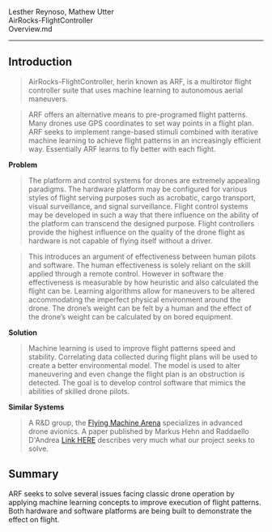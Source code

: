 Lesther Reynoso, Mathew Utter     
AirRocks-FlightController     
Overview.md   

____________________________  


Introduction  
--------------------
> AirRocks-FlightController, herin known as ARF, is a multirotor flight controller suite that uses machine learning to autonomous aerial maneuvers.   

> ARF offers an alternative means to pre-programed flight patterns. Many drones use GPS coordinates to set way points in a flight plan. ARF seeks to implement range-based stimuli combined with iterative machine learning to achieve flight patterns in an increasingly efficient way. Essentially ARF learns to fly better with each flight.  

__Problem__   
> The platform and control systems for drones are extremely appealing paradigms. The hardware platform may be configured for various styles of flight serving purposes such as acrobatic, cargo transport, visual surveillance, and signal surveillance. Flight control systems may be developed in such a way that there influence on the ability of the platform can transcend the designed purpose. Flight controllers provide the highest influence on the quality of the drone flight as hardware is not capable of flying itself without a driver.   

> This introduces an argument of effectiveness between human pilots and software. The human effectiveness is solely reliant on the skill applied through a remote control. However in software the effectiveness is measurable by how heuristic and also calculated the flight can be. Learning algorithms allow for maneuvers to be altered accommodating the imperfect physical environment around the drone. The drone’s weight can be felt by a human and the effect of the drone’s weight can be calculated by on bored equipment.       

__Solution__  
> Machine learning is used to improve flight patterns speed and stability. Correlating data collected during flight plans will be used to create a better environmental model. The model is used to alter maneuvering and even change the flight plan is an obstruction is detected. 
The goal is to develop control software that mimics the abilities of skilled drone pilots. 

__Similar Systems__
> A R&D group, the  [Flying Machine Arena](http://flyingmachinearena.org/) specializes in advanced drone avionics. A paper published by Markus Hehn and Raddaello D'Andrea [Link HERE](http://www.idsc.ethz.ch/people/staff/hehn-m/hehn_dandrea_periodic_learning.pdf) describes very much what our project seeks  to solve. 


Summary 
--------------  
ARF seeks to solve several issues facing classic drone operation by applying machine learning concepts to improve execution of flight patterns. Both hardware and software platforms are being built to demonstrate the effect on flight. 



